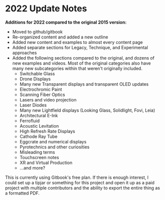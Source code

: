 # 2022 Update Notes

**Additions for 2022 compared to the original 2015 version:**

* Moved to github/gitbook
* Re-organized content and added a new outline
* Added new content and examples to almost every content page
* Added separate sections for Legacy, Technique, and Experimental approaches
* Added the following sections compared to the original, and dozens of new examples and videos. Most of the original categories also have many new subcategories within that weren't originally included.
  * Switchable Glass
  * Drone Displays
  * Many new Transparent displays and transparent OLED updates
  * Electrochromic Paint
  * Scanning Fiber Optics
  * Lasers and video projection
  * Laser Diodes
  * Many new Lightfield displays (Looking Glass, Solidlight, Fovi, Leia)
  * Architectural E-Ink
  * Ferrofluid
  * Acoustic Levitation
  * High Refresh Rate Displays
  * Cathode Ray Tube
  * Eggcrate and numerical displays
  * Pyrotechnics and other curiosities
  * Misleading terms
  * Touchscreen notes
  * XR and Virtual Production
  * ...and more?

This is currently using Gitbook's free plan. If there is enough interest, I could set up a tipjar or something for this project and open it up as a paid project with multiple contributors and the ability to export the entire thing as a formatted PDF.


